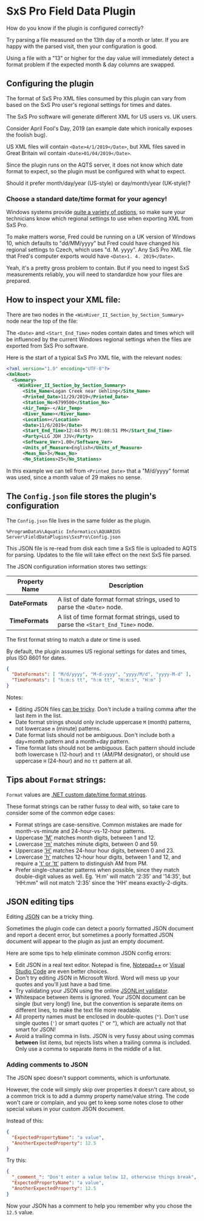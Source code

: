 ﻿# SxS Pro Field Data Plugin

How do you know if the plugin is configured correctly?

Try parsing a file measured on the 13th day of a month or later. If you are happy with the parsed visit, then your configuration is good.

Using a file with a "13" or higher for the day value will immediately detect a format problem if the expected month & day columns are swapped.

## Configuring the plugin

The format of SxS Pro XML files consumed by this plugin can vary from based on the SxS Pro user's regional settings for times and dates.

The SxS Pro software will generate different XML for US users vs. UK users.

Consider April Fool's Day, 2019 (an example date which ironically exposes the foolish bug).

US XML files will contain `<Date>4/1/2019</Date>`, but XML files saved in Great Britain wil contain `<Date>01/04/2019</Date>`.

Since the plugin runs on the AQTS server, it does not know which date format to expect, so the plugin must be configured with what to expect.

Should it prefer month/day/year (US-style) or day/month/year (UK-style)?

### Choose a standard date/time format for your agency!

Windows systems provide [quite a variety of options](https://www.basicdatepicker.com/samples/cultureinfo.aspx), so make sure your technicians know which regional settings to use when exporting XML from SxS Pro.

To make matters worse, Fred could be running on a UK version of Windows 10, which defaults to "dd/MM/yyyy" but Fred could have changed his regional settings to Czech, which uses "d. M. yyyy". Any SxS Pro XML file that Fred's computer exports would have `<Date>1. 4. 2019</Date>`.

Yeah, it's a pretty gross problem to contain. But if you need to ingest SxS measurements reliably, you will need to standardize how your files are prepared.

## How to inspect your XML file:

There are two nodes in the `<WinRiver_II_Section_by_Section_Summary>` node near the top of the file:

The `<Date>` and `<Start_End_Time>` nodes contain dates and times which will be influenced by the current Windows regional settings when the files are exported from SxS Pro software.

Here is the start of a typical SxS Pro XML file, with the relevant nodes:
```xml
<?xml version="1.0" encoding="UTF-8"?>
<XmlRoot>
  <Summary>
    <WinRiver_II_Section_by_Section_Summary>
      <Site_Name>Logan Creek near Uehling</Site_Name>
      <Printed_Date>11/29/2019</Printed_Date>
      <Station_No>6799500</Station_No>
      <Air_Temp>-</Air_Temp>
      <River_Name></River_Name>
      <Location></Location>
      <Date>11/6/2019</Date>
      <Start_End_Time>12:44:55 PM/1:08:51 PM</Start_End_Time>
      <Party>LLG JDH JJV</Party>
      <Software_Ver>1.00</Software_Ver>
      <Units_of_Measure>English</Units_of_Measure>
      <Meas_No>3</Meas_No>
      <No_Stations>25</No_Stations>
```

In this example we can tell from `<Printed_Date>` that a "M/d/yyyy" format was used, since a month value of 29 makes no sense.

## The `Config.json` file stores the plugin's configuration

The `Config.json` file lives in the same folder as the plugin.

`%ProgramData%\Aquatic Informatics\AQUARIUS Server\FieldDataPlugins\SxsPro\Config.json`

This JSON file is re-read from disk each time a SxS file is uploaded to AQTS for parsing. Updates to the file will take effect on the next SxS file parsed.

The JSON configuration information stores two settings:

| Property Name | Description |
| --- | --- |
| **DateFormats** | A list of date format format strings, used to parse the `<Date>` node. |
| **TimeFormats** | A list of time format format strings, used to parse the `<Start_End_Time>` node. |

The first format string to match a date or time is used.

By default, the plugin assumes US regional settings for dates and times, plus ISO 8601 for dates.

```json
{
  "DateFormats": [ "M/d/yyyy", "M-d-yyyy", "yyyy/M/d", "yyyy-M-d" ],
  "TimeFormats": [ "h:m:s tt", "h:m tt", "H:m:s", "H:m" ]
}
```

Notes:
- Editing JSON files [can be tricky](#json-editing-tips). Don't include a trailing comma after the last item in the list.
- Date format strings should only include uppercase `M` (month) patterns, not lowercase `m` (minute) patterns.
- Date format lists should not be ambiguous. Don't include both a day+month pattern and a month+day pattern.
- Time format lists should not be ambiguous. Each pattern should include both lowercase `h` (12-hour) and `tt` (AM/PM designator), or should use uppercase `H` (24-hour) and no `tt` pattern at all.

## Tips about `Format` strings:
`Format` values are [.NET custom date/time format strings](https://docs.microsoft.com/en-us/dotnet/standard/base-types/custom-date-and-time-format-strings).

These format strings can be rather fussy to deal with, so take care to consider some of the common edge cases:
- Format strings are case-sensitive. Common mistakes are made for month-vs-minute and 24-hour-vs-12-hour patterns.
- Uppercase ['M'](https://docs.microsoft.com/en-us/dotnet/standard/base-types/custom-date-and-time-format-strings#M_Specifier) matches month digits, between 1 and 12.
- Lowercase ['m'](https://docs.microsoft.com/en-us/dotnet/standard/base-types/custom-date-and-time-format-strings#mSpecifier) matches minute digits, between 0 and 59.
- Uppercase ['H'](https://docs.microsoft.com/en-us/dotnet/standard/base-types/custom-date-and-time-format-strings#H_Specifier) matches 24-hour hour digits, between 0 and 23.
- Lowercase ['h'](https://docs.microsoft.com/en-us/dotnet/standard/base-types/custom-date-and-time-format-strings#hSpecifier) matches 12-hour hour digits, between 1 and 12, and require a ['t' or 'tt'](https://docs.microsoft.com/en-us/dotnet/standard/base-types/custom-date-and-time-format-strings#tSpecifier) pattern to distinguish AM from PM.
- Prefer single-character patterns when possible, since they match double-digit values as well. Eg. 'H:m' will match '2:35' and '14:35', but 'HH:mm" will not match '2:35' since the 'HH' means exactly-2-digits.

## JSON editing tips

Editing [JSON](https://json.org) can be a tricky thing.

Sometimes the plugin code can detect a poorly formatted JSON document and report a decent error, but sometimes a poorly formatted JSON document will appear to the plugin as just an empty document.

Here are some tips to help eliminate common JSON config errors:
- Edit JSON in a real text editor. Notepad is fine, [Notepad++](https://notepad-plus-plus.org/) or [Visual Studio Code](https://code.visualstudio.com/) are even better choices.
- Don't try editing JSON in Microsoft Word. Word will mess up your quotes and you'll just have a bad time.
- Try validating your JSON using the online [JSONLint validator](https://jsonlint.com/).
- Whitespace between items is ignored. Your JSON document can be single (but very long!) line, but the convention is separate items on different lines, to make the text file more readable.
- All property names must be enclosed in double-quotes (`"`). Don't use single quotes (`'`) or smart quotes (`“` or `”`), which are actually not that smart for JSON!
- Avoid a trailing comma in lists. JSON is very fussy about using commas **between** list items, but rejects lists when a trailing comma is included. Only use a comma to separate items in the middle of a list.

### Adding comments to JSON

The JSON spec doesn't support comments, which is unfortunate.

However, the code will simply skip over properties it doesn't care about, so a common trick is to add a dummy property name/value string. The code won't care or complain, and you get to keep some notes close to other special values in your custom JSON document.

Instead of this:

```json
{
  "ExpectedPropertyName": "a value",
  "AnotherExpectedProperty": 12.5 
}
```

Try this:

```json
{
  "_comment_": "Don't enter a value below 12, otherwise things break",
  "ExpectedPropertyName": "a value",
  "AnotherExpectedProperty": 12.5 
}
```

Now your JSON has a comment to help you remember why you chose the `12.5` value.
